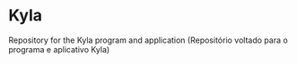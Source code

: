 # Kyla
Repository for the Kyla program and application (Repositório voltado para o programa e aplicativo Kyla)
